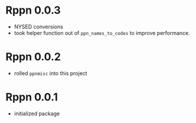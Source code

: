 # Rppn 0.0.3

* NYSED conversions
* took helper function out of `ppn_names_to_codes` to improve performance.


# Rppn 0.0.2

* rolled `ppnmisc` into this project


# Rppn 0.0.1

* initialized package


